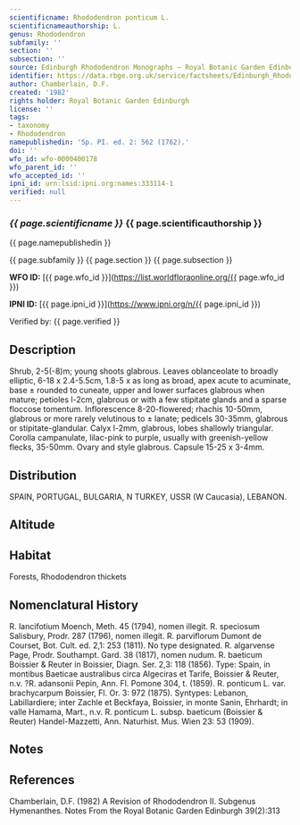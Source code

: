 ```yaml
---
scientificname: Rhododendron ponticum L.
scientificnameauthorship: L.
genus: Rhododendron
subfamily: ''
section: ''
subsection: ''
source: Edinburgh Rhododendron Monographs – Royal Botanic Garden Edinburgh
identifier: https://data.rbge.org.uk/service/factsheets/Edinburgh_Rhododendron_Monographs.xhtml
author: Chamberlain, D.F.
created: '1982'
rights holder: Royal Botanic Garden Edinburgh
license: ''
tags:
- taxonomy
- Rhododendron
namepublishedin: 'Sp. PI. ed. 2: 562 (1762).'
doi: ''
wfo_id: wfo-0000400178
wfo_parent_id: ''
wfo_accepted_id: ''
ipni_id: urn:lsid:ipni.org:names:333114-1
verified: null
---
```

### _{{ page.scientificname }}_ {{ page.scientificauthorship }}
 {{ page.namepublishedin }}

{{ page.subfamily }} {{ page.section }} {{ page.subsection }}

**WFO ID:** [{{ page.wfo_id }}](https://list.worldfloraonline.org/{{ page.wfo_id }})

**IPNI ID:** [{{ page.ipni_id }}](https://www.ipni.org/n/{{ page.ipni_id }})

Verified by: {{ page.verified }}



## Description
Shrub, 2-5(-8)m; young shoots glabrous. Leaves oblanceolate to broadly elliptic, 6-18 x 2.4-5.5cm, 1.8-5 x as long as broad, apex acute to acuminate, base ± rounded to cuneate, upper and lower surfaces glabrous when mature; petioles l-2cm, glabrous or with a few stipitate glands and a sparse floccose tomentum. Inflorescence 8-20-flowered; rhachis 10-50mm, glabrous or more rarely velutinous to ± lanate; pedicels 30-35mm, glabrous or stipitate-glandular. Calyx l-2mm, glabrous, lobes shallowly triangular. Corolla campanulate, lilac-pink to purple, usually with greenish-yellow flecks, 35-50mm. Ovary and style glabrous. Capsule 15-25 x 3-4mm.

## Distribution
SPAIN, PORTUGAL, BULGARIA, N TURKEY, USSR (W Caucasia), LEBANON.

## Altitude


## Habitat
Forests, Rhododendron thickets

## Nomenclatural History
R. lancifotium Moench, Meth. 45 (1794), nomen illegit. R. speciosum Salisbury, Prodr. 287 (1796), nomen illegit. R. parviflorum Dumont de Courset, Bot. Cult. ed. 2,1: 253 (1811). No type designated. R. algarvense Page, Prodr. Southampt. Gard. 38 (1817), nomen nudum. R. baeticum Boissier & Reuter in Boissier, Diagn. Ser. 2,3: 118 (1856). Type: Spain, in montibus Baeticae australibus circa Algeciras et Tarife, Boissier & Reuter, n.v. ?R. adansonii Pepin, Ann. Fl. Pomone 304, t. (1859). R. ponticum L. var. brachycarpum Boissier, Fl. Or. 3: 972 (1875). Syntypes: Lebanon, Labillardiere; inter Zachle et Beckfaya, Boissier, in monte Sanin, Ehrhardt; in valle Hamama, Mart., n.v. R. ponticum L. subsp. baeticum (Boissier & Reuter) Handel-Mazzetti, Ann. Naturhist. Mus. Wien 23: 53 (1909).
                       
## Notes


## References

Chamberlain, D.F. (1982) A Revision of Rhododendron II. Subgenus Hymenanthes. Notes From the Royal Botanic Garden Edinburgh 39(2):313
